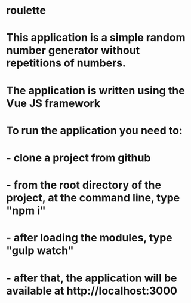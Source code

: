 # roulette
# This application is a simple random number generator without repetitions of numbers.
# The application is written using the Vue JS framework
# To run the application you need to:
# - clone a project from github
# - from the root directory of the project, at the command line, type "npm i"
# - after loading the modules, type "gulp watch"
# - after that, the application will be available at http://localhost:3000
